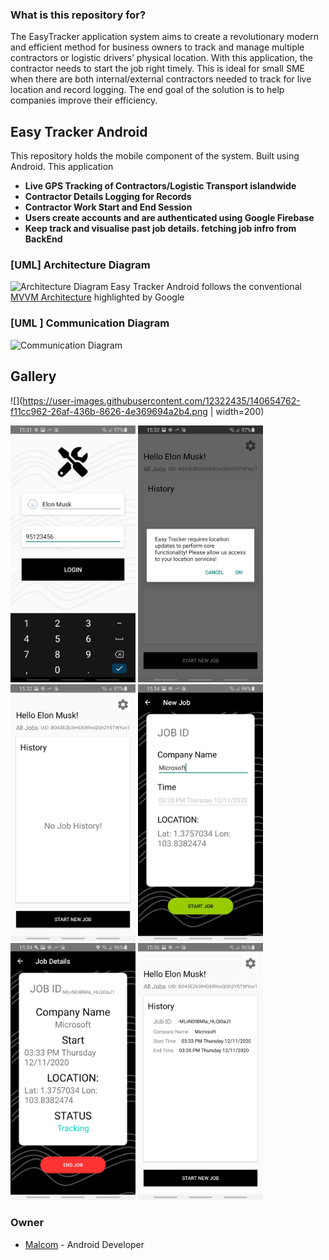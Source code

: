 ### What is this repository for? ###

The EasyTracker application system aims to create a revolutionary modern and efficient method for business owners to track and manage multiple contractors or logistic drivers’ physical location. With this application, the contractor needs to start the job right timely. This is ideal for small SME when there are both internal/external contractors needed to track for live location and record logging. The end goal of the solution is to help companies improve their efficiency. 

## Easy Tracker Android ##
This repository holds the mobile component of the system. Built using Android. This application 

* **Live GPS Tracking of Contractors/Logistic Transport islandwide**
* **Contractor Details Logging for Records**
* **Contractor Work Start and End Session**
* **Users create accounts and are authenticated using Google Firebase**
* **Keep track and visualise past job details. fetching job infro from BackEnd**

### [UML] Architecture Diagram ###
![Architecture Diagram](https://user-images.githubusercontent.com/12322435/140654749-f8c95e78-0c78-4264-860a-9ca7cd4fb4b7.png)
Easy Tracker Android follows the conventional [MVVM Architecture](https://developer.android.com/jetpack/guide) highlighted by Google
### [UML ] Communication Diagram ###
![Communication Diagram](https://user-images.githubusercontent.com/12322435/140654755-5e0d668f-ae81-4e3c-87d8-c316d78475a9.png)

## Gallery ##
![](https://user-images.githubusercontent.com/12322435/140654762-f11cc962-26af-436b-8626-4e369694a2b4.png | width=200)

<img src="images/app1.jpg" width="200"/> <img src="images/app2.jpg" width="200"/>
<img src="images/app3.jpg" width="200"/> <img src="images/app4.jpg" width="200"/> 
<img src="images/app5.jpg" width="200"/> <img src="images/app6.jpg" width="200"/> 
### Owner ###

* [Malcom](https://www.linkedin.com/in/malcom-teh) -  Android Developer
